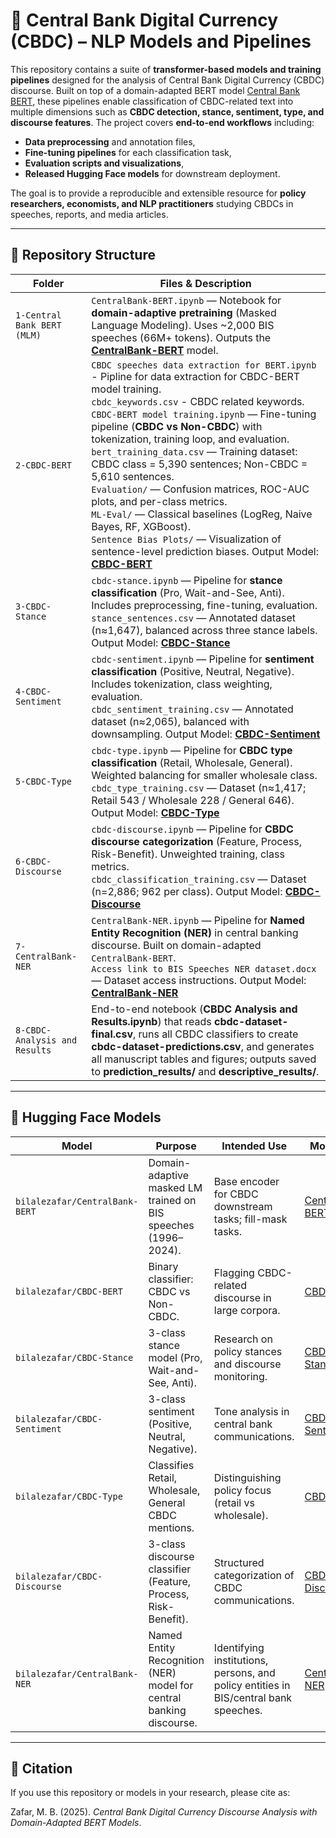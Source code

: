 
# 📘 Central Bank Digital Currency (CBDC) – NLP Models and Pipelines

This repository contains a suite of **transformer-based models and training pipelines** designed for the analysis of Central Bank Digital Currency (CBDC) discourse. Built on top of a domain-adapted BERT model [Central Bank BERT](https://huggingface.co/bilalzafar/CentralBank-BERT), these pipelines enable classification of CBDC-related text into multiple dimensions such as **CBDC detection, stance, sentiment, type, and discourse features**. The project covers **end-to-end workflows** including:

* **Data preprocessing** and annotation files,
* **Fine-tuning pipelines** for each classification task,
* **Evaluation scripts and visualizations**,
* **Released Hugging Face models** for downstream deployment.

The goal is to provide a reproducible and extensible resource for **policy researchers, economists, and NLP practitioners** studying CBDCs in speeches, reports, and media articles.

---

## 🔹 Repository Structure

| **Folder**                  | **Files & Description**                                                                                                                                                                                                                                                                                                                                                                                                                                                                |
| --------------------------- | -------------------------------------------------------------------------------------------------------------------------------------------------------------------------------------------------------------------------------------------------------------------------------------------------------------------------------------------------------------------------------------------------------------------------------------------------------------------------------------- |
| `1-Central Bank BERT (MLM)` | `CentralBank-BERT.ipynb` — Notebook for **domain-adaptive pretraining** (Masked Language Modeling). Uses \~2,000 BIS speeches (66M+ tokens). Outputs the **[CentralBank-BERT](https://huggingface.co/bilalzafar/CentralBank-BERT)** model.                                                                                                                                                                                                                                                                                                     |
| `2-CBDC-BERT`               | `CBDC speeches data extraction for BERT.ipynb` - Pipline for data extraction for CBDC-BERT model training. <br> `cbdc_keywords.csv` - CBDC related keywords. <br> `CBDC-BERT model training.ipynb` — Fine-tuning pipeline (**CBDC vs Non-CBDC**) with tokenization, training loop, and evaluation. <br> `bert_training_data.csv` — Training dataset: CBDC class = 5,390 sentences; Non-CBDC = 5,610 sentences. <br> `Evaluation/` — Confusion matrices, ROC-AUC plots, and per-class metrics. <br> `ML-Eval/` — Classical baselines (LogReg, Naive Bayes, RF, XGBoost). <br> `Sentence Bias Plots/` — Visualization of sentence-level prediction biases. Output Model: **[CBDC-BERT](https://huggingface.co/bilalzafar/CBDC-BERT)** |
| `3-CBDC-Stance`             | `cbdc-stance.ipynb` — Pipeline for **stance classification** (Pro, Wait-and-See, Anti). Includes preprocessing, fine-tuning, evaluation. <br> `stance_sentences.csv` — Annotated dataset (n≈1,647), balanced across three stance labels. Output Model: **[CBDC-Stance](https://huggingface.co/bilalzafar/CBDC-Stance)**                                                                                                                                                                                                                                               |
| `4-CBDC-Sentiment`          | `cbdc-sentiment.ipynb` — Pipeline for **sentiment classification** (Positive, Neutral, Negative). Includes tokenization, class weighting, evaluation. <br> `cbdc_sentiment_training.csv` — Annotated dataset (n≈2,065), balanced with downsampling. Output Model: **[CBDC-Sentiment](https://huggingface.co/bilalzafar/CBDC-Sentiment)**                                                                                                                                                                                                                                    |
| `5-CBDC-Type`               | `cbdc-type.ipynb` — Pipeline for **CBDC type classification** (Retail, Wholesale, General). Weighted balancing for smaller wholesale class. <br> `cbdc_type_training.csv` — Dataset (n≈1,417; Retail 543 / Wholesale 228 / General 646). Output Model: **[CBDC-Type](https://huggingface.co/bilalzafar/CBDC-Type)**                                                                                                                                                                                                                                               |
| `6-CBDC-Discourse`          | `cbdc-discourse.ipynb` — Pipeline for **CBDC discourse categorization** (Feature, Process, Risk-Benefit). Unweighted training, class metrics. <br> `cbdc_classification_training.csv` — Dataset (n=2,886; 962 per class). Output Model: **[CBDC-Discourse](https://huggingface.co/bilalzafar/CBDC-Discourse)**                                                                                                                                                                                                                                                              |
| `7-CentralBank-NER`         | `CentralBank-NER.ipynb` — Pipeline for **Named Entity Recognition (NER)** in central banking discourse. Built on domain-adapted `CentralBank-BERT`. <br> `Access link to BIS Speeches NER dataset.docx` — Dataset access instructions. Output Model: **[CentralBank-NER](https://huggingface.co/bilalzafar/CentralBank-NER)**                                                                                                                                                                                                                                                 |
| `8-CBDC-Analysis and Results` | End-to-end notebook (**CBDC Analysis and Results.ipynb**) that reads **cbdc-dataset-final.csv**, runs all CBDC classifiers to create **cbdc-dataset-predictions.csv**, and generates all manuscript tables and figures; outputs saved to **prediction\_results/** and **descriptive\_results/**. |

---
## 🤗 Hugging Face Models

| Model                          | Purpose                                                             | Intended Use                                                                         | Model Link                                                              |
| ------------------------------ | ------------------------------------------------------------------- | ------------------------------------------------------------------------------------ | ----------------------------------------------------------------------- |
| `bilalezafar/CentralBank-BERT` | Domain-adaptive masked LM trained on BIS speeches (1996–2024).      | Base encoder for CBDC downstream tasks; fill-mask tasks.                             | [CentralBank-BERT](https://huggingface.co/bilalzafar/CentralBank-BERT) |
| `bilalezafar/CBDC-BERT`        | Binary classifier: CBDC vs Non-CBDC.                                | Flagging CBDC-related discourse in large corpora.                                    | [CBDC-BERT](https://huggingface.co/bilalzafar/CBDC-BERT)               |
| `bilalezafar/CBDC-Stance`      | 3-class stance model (Pro, Wait-and-See, Anti).                     | Research on policy stances and discourse monitoring.                                 | [CBDC-Stance](https://huggingface.co/bilalzafar/CBDC-Stance)           |
| `bilalezafar/CBDC-Sentiment`   | 3-class sentiment (Positive, Neutral, Negative).                    | Tone analysis in central bank communications.                                        | [CBDC-Sentiment](https://huggingface.co/bilalzafar/CBDC-Sentiment)     |
| `bilalezafar/CBDC-Type`        | Classifies Retail, Wholesale, General CBDC mentions.                | Distinguishing policy focus (retail vs wholesale).                                   | [CBDC-Type](https://huggingface.co/bilalzafar/CBDC-Type)               |
| `bilalezafar/CBDC-Discourse`   | 3-class discourse classifier (Feature, Process, Risk-Benefit).      | Structured categorization of CBDC communications.                                    | [CBDC-Discourse](https://huggingface.co/bilalzafar/CBDC-Discourse)     |
| `bilalezafar/CentralBank-NER`  | Named Entity Recognition (NER) model for central banking discourse. | Identifying institutions, persons, and policy entities in BIS/central bank speeches. | [CentralBank-NER](https://huggingface.co/bilalzafar/CentralBank-NER)   |


---

## 📖 Citation  

If you use this repository or models in your research, please cite as:  

Zafar, M. B. (2025). *Central Bank Digital Currency Discourse Analysis with Domain-Adapted BERT Models*.  
